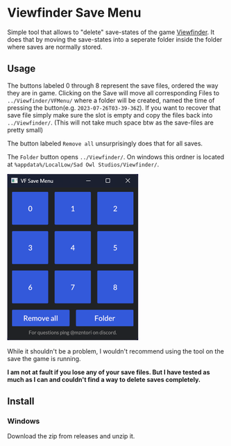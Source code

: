 # Viewfinder Save Menu
Simple tool that allows to "delete" save-states of the game [Viewfinder](https://store.steampowered.com/app/1382070/Viewfinder/). It does that by moving the save-states into a seperate folder inside the folder where saves are normally stored.




## Usage
The buttons labeled 0 through 8 represent the save files, ordered the way they are in game.
Clicking on the Save will move all corresponding Files to `../Viewfinder/VFMenu/` where a folder will be created, named the time of pressing the button(e.g. `2023-07-26T03-39-36Z`).
If you want to recover that save file simply make sure the slot is empty and copy the files back into `../Viewfinder/`.
(This will not take much space btw as the save-files are pretty small)

The button labeled `Remove all` unsurprisingly does that for all saves.

The `Folder` button opens `../Viewfinder/`.
On windows this ordner is located at `%appdata%/LocalLow/Sad Owl Studios/Viewfinder/`.

![](img/menu.png)

While it shouldn't be a problem, I wouldn't recommend using the tool on the save the game is running.

**I am not at fault if you lose any of your save files. But I have tested as much as I can and couldn't find a way to delete saves completely.**

## Install

### Windows
Download the zip from releases and unzip it.
